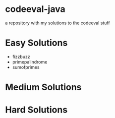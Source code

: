 # codeeval-java
a repository with my solutions to the codeeval stuff

# Easy Solutions
- fizzbuzz
- primepalindrome
- sumofprimes

# Medium Solutions

# Hard Solutions
